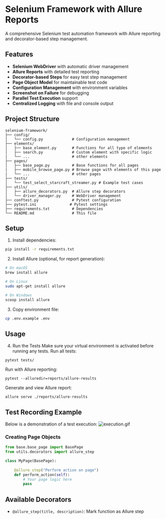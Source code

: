 # Selenium Framework with Allure Reports

A comprehensive Selenium test automation framework with Allure reporting and decorator-based step management.

## Features

- **Selenium WebDriver** with automatic driver management
- **Allure Reports** with detailed test reporting
- **Decorator-based Steps** for easy test step management
- **Page Object Model** for maintainable test code
- **Configuration Management** with environment variables
- **Screenshot on Failure** for debugging
- **Parallel Test Execution** support
- **Centralized Logging** with file and console output

## Project Structure

```
selenium-framework/
├── config/
│   └── config.py             # Configuration management
├── elements/
│   ├── base_element.py       # Functions for all type of elements
│   ├── search.py             # Custom element with specific logic
|   └── ...                   # other elements
├── pages/
│   ├── base_page.py          # Base functions for all pages
|   ├── mobile_browse_page.py # Browse page with elements of this page
|   └── ...                   # other pages
├── tests/
│   └── test_select_starcraft_streamer.py # Example test cases
├── utils/
│   ├── allure_decorators.py  # Allure step decorators
│   └── driver_manager.py     # WebDriver management
├── conftest.py               # Pytest configuration
├── pytest.ini               # Pytest settings
├── requirements.txt          # Dependencies
└── README.md                 # This file
```

## Setup

1. Install dependencies:
```bash
pip install -r requirements.txt
```

2. Install Allure (optional, for report generation):
```bash
# On macOS
brew install allure

# On Linux
sudo apt-get install allure

# On Windows
scoop install allure
```

3. Copy environment file:
```bash
cp .env.example .env
```

## Usage

4. Run the Tests 
Make sure your virtual environment is activated before running any tests.
Run all tests:
``` 
pytest tests/
```
Run with Allure reporting:
``` 
pytest --alluredir=reports/allure-results
```
Generate and view Allure report:
``` 
allure serve ./reports/allure-results
```

## Test Recording Example
Below is a demonstration of a test execution:
![execution.gif](execution.gif)


### Creating Page Objects

```python
from base.base_page import BasePage
from utils.decorators import allure_step

class MyPage(BasePage):
    
    @allure_step("Perform action on page")
    def perform_action(self):
        # Your page logic here
        pass
```

## Available Decorators

- `@allure_step(title, description)`: Mark function as Allure step
